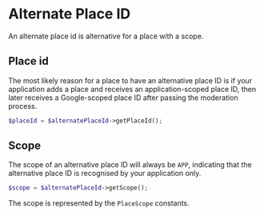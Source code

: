 # Alternate Place ID

An alternate place id is alternative for a place with a scope.

## Place id

The most likely reason for a place to have an alternative place ID is if your application adds a place and receives an 
application-scoped place ID, then later receives a Google-scoped place ID after passing the moderation process.

``` php
$placeId = $alternatePlaceId->getPlaceId();
```

## Scope

The scope of an alternative place ID will always be `APP`, indicating that the alternative place ID is recognised by 
your application only.

``` php
$scope = $alternatePlaceId->getScope();
```

The scope is represented by the `PlaceScope` constants.
